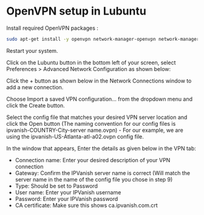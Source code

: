 # OpenVPN setup in Lubuntu 

Install required OpenVPN packages :

```sh
sudo apt-get install -y openvpn network-manager-openvpn network-manager-openvpn-gnome
```
Restart your system.

Click on the Lubuntu button in the bottom left of your screen, select Preferences > Advanced Network Configuration as shown below:

Click the + button as shown below in the Network Connections window to add a new connection.

Choose Import a saved VPN configuration... from the dropdown menu and click the Create button.

Select the config file that matches your desired VPN server location and click the Open button (The naming convention for our config files is ipvanish-COUNTRY-City-server name.ovpn) - For our example, we are using the ipvanish-US-Atlanta-atl-a02.ovpn config file.

In the window that appears, Enter the details as given below in the VPN tab:

- Connection name: Enter your desired description of your VPN connection
- Gateway: Confirm the IPVanish server name is correct (Will match the server name in the name of the config file you chose in step 9)
- Type: Should be set to Password
- User name:  Enter your IPVanish username
- Password: Enter your IPVanish password
- CA certificate: Make sure this shows ca.ipvanish.com.crt
